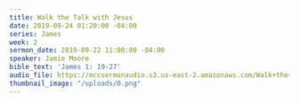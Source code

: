 ```yaml
---
title: Walk the Talk with Jesus
date: 2019-09-24 01:20:00 -04:00
series: James
week: 2
sermon_date: 2019-09-22 11:00:00 -04:00
speaker: Jamie Moore
bible_text: 'James 1: 19-27'
audio_file: https://mccsermonaudio.s3.us-east-2.amazonaws.com/Walk+the+Talk+with+Jesus/Walk+the+Talk+with+Jesus+Week+2.lite.mp3
thumbnail_image: "/uploads/0.png"
---
```


